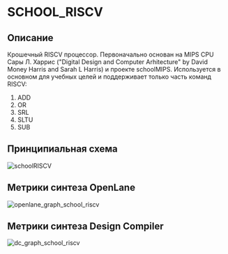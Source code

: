 # SCHOOL_RISCV
## Описание
Крошечный RISCV процессор. Первоначально основан на MIPS CPU Сары Л. Харрис ("Digital Design and Computer Arhitecture" by David Money Harris and Sarah L Harris) и проекте schoolMIPS. Используется в основном для учебных целей и поддерживает только часть команд RISCV:
1. ADD 
2. OR
3. SRL 
4. SLTU 
5. SUB

## Принципиальная схема
![schoolRISCV](https://github.com/Rozenroze/DATASET_RISCV/assets/131447538/5edf4f76-6201-4511-ba63-03640bbaa11e)
## Метрики синтеза OpenLane
![openlane_graph_school_riscv](https://github.com/Rozenroze/DATASET_RISCV/assets/131447538/33ecdd12-46ac-4c99-b930-a39cdc7a40c9)
## Метрики синтеза Design Compiler
![dc_graph_school_riscv](https://github.com/Rozenroze/DATASET_RISCV/assets/131447538/bc1ced1f-c936-4c55-ab4f-1305d40c0eef)
